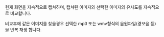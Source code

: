 현재 화면을 지속적으로 캡쳐하며, 캡쳐된 이미지와 선택한 이미지의 유사도를 지속적으로 비교합니다.

비교후에 같은 이미지를 찾을경우 선택한 mp3 또는 wmv형식의 음원파일(경보음 등) 을 반복 재생 합니다.
